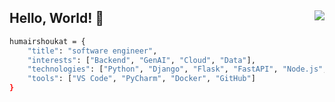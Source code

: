<h2>
    Hello, World! 👋
    <img align="right" src="https://komarev.com/ghpvc/?username=humairshoukat&style=circle&color=blueviolet">
</h2>

```bash
humairshoukat = {
    "title": "software engineer",
    "interests": ["Backend", "GenAI", "Cloud", "Data"],
    "technologies": ["Python", "Django", "Flask", "FastAPI", "Node.js", "AWS", "LLMs", "LangChain"]
    "tools": ["VS Code", "PyCharm", "Docker", "GitHub"]
}
```

<!---
<img align="right" alt="coding" height="300" width="300" src="https://www.notion.so/image/https%3A%2F%2Fs3-us-west-2.amazonaws.com%2Fsecure.notion-static.com%2F52d491bb-b97d-47d7-9078-8ebcd1899357%2Flaptop.png?table=block&id=6a7e4e99-9f4f-4d02-81d8-bc4dda80105c&cache=v2">
--->

<!---
**<h3 align="left">Tech Stack:</h3>**

<table width="100">
<tr>
    <td align='center' width="70">
        <a href="https://www.python.org"> <img src="https://raw.githubusercontent.com/devicons/devicon/master/icons/python/python-original.svg" alt="python"/></a>
    </td>
    <td align='center' width="70">
        <a href="https://www.djangoproject.com/"> <img src="https://seeklogo.com/images/D/django-logo-4C5ECF7036-seeklogo.com.png" alt="django"/> </a>
    </td>
    <td align='center' width="90">
        <a href="https://flask.palletsprojects.com/"> <img src="https://miro.medium.com/v2/resize:fit:438/1*0G5zu7CnXdMT9pGbYUTQLQ.png" alt="flask"/> </a>
    </td>
    <td align='center' width="70">
        <a href="https://fastapi.tiangolo.com/"> <img src="https://cdn.worldvectorlogo.com/logos/fastapi.svg" alt="fastAPI"/> </a>
    </td>
    <td align='center' width="70">
        <a href="https://nodejs.org/"> <img src="https://cdn-icons-png.flaticon.com/512/5968/5968322.png" alt="nodeJS"/> </a>
    </td>
    <td align='center' width="90">
         <a href="https://www.mysql.com/"> <img src="https://www.isummation.com/wp-content/uploads/2022/08/mysql-logo-pngrepo-com.png" alt="mysql"/> </a>
    </td>
    <td align='center' width="70">
         <a href="https://www.postgresql.org/"> <img src="https://upload.wikimedia.org/wikipedia/commons/2/29/Postgresql_elephant.svg" alt="postgres"/> </a>
    </td>
    <td align='center' width="70">
         <a href="https://aws.amazon.com/"> <img src="https://pbs.twimg.com/profile_images/1641476962362302464/K8lb6OtN_400x400.jpg" alt="aws"></a>
    </td>
    <td align='center' width="70">
         <a href="https://azure.microsoft.com/"> <img src="https://swimburger.net/media/ppnn3pcl/azure.png" alt="azure"/> </a>
    </td>
    <td align='center' width="70">
         <a href="https://cloud.google.com/"> <img src="https://www.gend.co/hs-fs/hubfs/gcp-logo-cloud.png?width=730&name=gcp-logo-cloud.png" alt="gcp"/> </a>
    </td>
</tr>

</table>
--->

<!---
<a href="https://flutter.dev/"> <img src="https://web-strapi.mrmilu.com/uploads/flutter_logo_470e9f7491.png" alt="flutter"/> </a>
<a href="https://react.dev/"> <img src="https://upload.wikimedia.org/wikipedia/commons/thumb/3/30/React_Logo_SVG.svg/1200px-React_Logo_SVG.svg.png" alt="react"/> </a>
--->

<!---
<p align="left">
  <img src="https://github-readme-stats.vercel.app/api?username=humairshoukat&show_icons=true&locale=en" alt="humairshoukat-githubstats"/>
</p>
--->

<!---
humairshoukat/humairshoukat is a ✨ special ✨ repository because its `README.md` (this file) appears on your GitHub profile.
You can click the Preview link to take a look at your changes.
--->  

